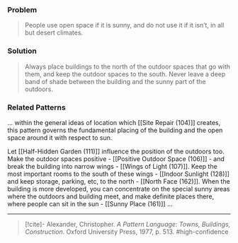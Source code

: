 ### Problem
>People use open space if it is sunny, and do not use it if it isn’t, in all but desert climates.

### Solution
>Always place buildings to the north of the outdoor spaces that go with them, and keep the outdoor spaces to the south. Never leave a deep band of shade between the building and the sunny part of the outdoors.

### Related Patterns
... within the general ideas of location which [[Site Repair (104)]] creates, this pattern governs the fundamental placing of the building and the open space around it with respect to sun.

Let [[Half-Hidden Garden (111)]] influence the position of the outdoors too. Make the outdoor spaces positive - [[Positive Outdoor Space (106)]] - and break the building into narrow wings - [[Wings of Light (107)]]. Keep the most important rooms to the south of these wings - [[Indoor Sunlight (128)]] and keep storage, parking, etc, to the north - [[North Face (162)]]. When the building is more developed, you can concentrate on the special sunny areas where the outdoors and building meet, and make definite places there, where people can sit in the sun - [[Sunny Place (161)]] ...

---
> [!cite]- Alexander, Christopher. _A Pattern Language: Towns, Buildings, Construction_. Oxford University Press, 1977, p. 513.
> #high-confidence 